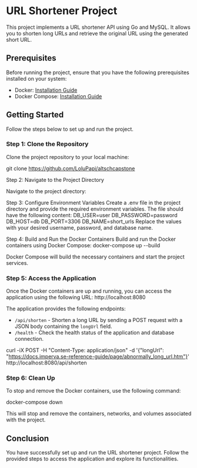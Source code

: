 # URL Shortener Project

This project implements a URL shortener API using Go and MySQL. It allows you to shorten long URLs and retrieve the original URL using the generated short URL.

## Prerequisites

Before running the project, ensure that you have the following prerequisites installed on your system:

- Docker: [Installation Guide](https://docs.docker.com/get-docker/)
- Docker Compose: [Installation Guide](https://docs.docker.com/compose/install/)

## Getting Started

Follow the steps below to set up and run the project.

### Step 1: Clone the Repository

Clone the project repository to your local machine:


git clone https://github.com/LoluPapi/altschcapstone

Step 2: Navigate to the Project Directory

Navigate to the project directory:

Step 3: Configure Environment Variables
Create a .env file in the project directory and provide the required environment variables. The file should have the following content:
DB_USER=user
DB_PASSWORD=password
DB_HOST=db
DB_PORT=3306
DB_NAME=short_urls
Replace the values with your desired username, password, and database name.

Step 4: Build and Run the Docker Containers
Build and run the Docker containers using Docker Compose:
docker-compose up --build

Docker Compose will build the necessary containers and start the project services.

### Step 5: Access the Application

Once the Docker containers are up and running, you can access the application using the following URL:
http://localhost:8080


The application provides the following endpoints:

- `/api/shorten` - Shorten a long URL by sending a POST request with a JSON body containing the `longUrl` field.
- `/health` - Check the health status of the application and database connection.

curl -iX POST -H "Content-Type: application/json" -d '{"longUrl": "https://docs.imperva.se-reference-guide/page/abnormally_long_url.htm"}' http://localhost:8080/api/shorten
### Step 6: Clean Up

To stop and remove the Docker containers, use the following command:

docker-compose down


This will stop and remove the containers, networks, and volumes associated with the project.

## Conclusion

You have successfully set up and run the URL shortener project. Follow the provided steps to access the application and explore its functionalities.
